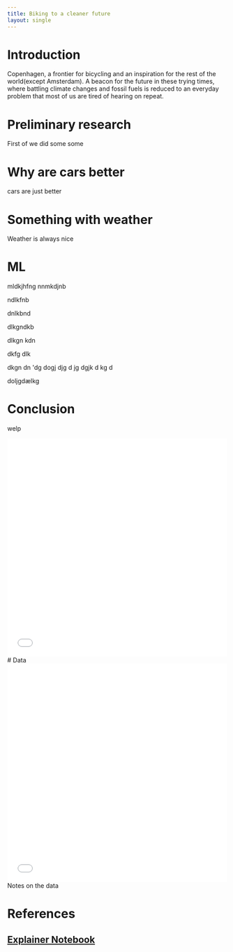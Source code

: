 ```yaml
---
title: Biking to a cleaner future
layout: single
---
```


# Introduction
Copenhagen, a frontier for bicycling and an inspiration for the rest of the world(except Amsterdam). A beacon for the future in these trying times, where battling climate changes and fossil fuels is reduced to an everyday problem that most of us are tired of hearing on repeat. 
# Preliminary research
First of we did some some

# Why are cars better
cars are just better

# Something with weather
Weather is always nice

# ML
mldkjhfng
nnmkdjnb

ndlkfnb


dnlkbnd  

dlkgndkb  

dlkgn kdn

 dkfg dlk
 
  dkgn dn 'dg 
  dogj
   djg
   d jg
   dgjk d
   kg 
   d 
   
   
   doljgdælkg

# Conclusion
welp
<iframe src="/html/num_obs_by_year.html"
	sandbox="allow-same-origin allow-scripts"
	width="100%"
	height="500"
	scrolling="no"
	seamless="seamless"
	frameborder="0">
</iframe>
# Data
<iframe src="/html/map_hooray_points.html"
	sandbox="allow-same-origin allow-scripts"
	width="100%"
	height="500"
	scrolling="no"
	seamless="seamless"
	frameborder="0">
</iframe>
Notes on the data

# References


## [Explainer Notebook](explainer-notebook.html)
